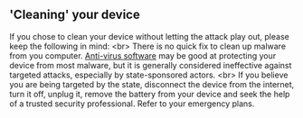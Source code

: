 
## &#39;Cleaning&#39; your device

If you chose to clean your device without letting the attack play out, please keep the following in mind:
&lt;br&gt;
There is no quick fix to clean up malware from you computer. [Anti-virus software](en/topics/practice-1-emergencies/4-malware/3-9-learn.md) may be good at protecting your device from most malware, but it is generally considered ineffective against targeted attacks, especially by state-sponsored actors.
&lt;br&gt;
If you believe you are being targeted by the state, disconnect the device from the internet, turn it off, unplug it, remove the battery from your device and seek the help of a trusted security professional. Refer to your emergency plans.
